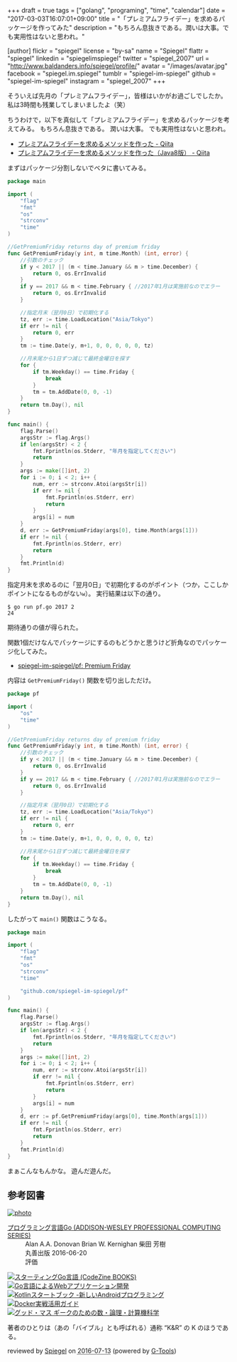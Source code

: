 +++
draft = true
tags = ["golang", "programing", "time", "calendar"]
date = "2017-03-03T16:07:01+09:00"
title = "「プレミアムフライデー」を求めるパッケージを作ってみた"
description = "もちろん息抜きである。潤いは大事。でも実用性はないと思われ。"

[author]
  flickr = "spiegel"
  license = "by-sa"
  name = "Spiegel"
  flattr = "spiegel"
  linkedin = "spiegelimspiegel"
  twitter = "spiegel_2007"
  url = "http://www.baldanders.info/spiegel/profile/"
  avatar = "/images/avatar.jpg"
  facebook = "spiegel.im.spiegel"
  tumblr = "spiegel-im-spiegel"
  github = "spiegel-im-spiegel"
  instagram = "spiegel_2007"
+++

そういえば先月の「プレミアムフライデー」，皆様はいかがお過ごしでしたか。
私は3時間も残業してしまいましたよ（笑）

ちうわけで，以下を真似して「プレミアムフライデー」を求めるパッケージを考えてみる。
もちろん息抜きである。
潤いは大事。
でも実用性はないと思われ。

- [プレミアムフライデーを求めるメソッドを作った - Qiita](http://qiita.com/neko_the_shadow/items/4ebf94a8a6d9282e7207)
- [プレミアムフライデーを求めるメソッドを作った（Java8版） - Qiita](http://qiita.com/deaf_tadashi/items/963a62072338f09f12a5)

まずはパッケージ分割しないでベタに書いてみる。

```go
package main

import (
	"flag"
	"fmt"
	"os"
	"strconv"
	"time"
)

//GetPremiumFriday returns day of premium friday
func GetPremiumFriday(y int, m time.Month) (int, error) {
	//引数のチェック
	if y < 2017 || (m < time.January && m > time.December) {
		return 0, os.ErrInvalid
	}
	if y == 2017 && m < time.February { //2017年1月は実施前なのでエラー
		return 0, os.ErrInvalid
	}

	//指定月末（翌月0日）で初期化する
	tz, err := time.LoadLocation("Asia/Tokyo")
	if err != nil {
		return 0, err
	}
	tm := time.Date(y, m+1, 0, 0, 0, 0, 0, tz)

	//月末尾から1日ずつ減じて最終金曜日を探す
	for {
		if tm.Weekday() == time.Friday {
			break
		}
		tm = tm.AddDate(0, 0, -1)
	}
	return tm.Day(), nil
}

func main() {
	flag.Parse()
	argsStr := flag.Args()
	if len(argsStr) < 2 {
		fmt.Fprintln(os.Stderr, "年月を指定してください")
		return
	}
	args := make([]int, 2)
	for i := 0; i < 2; i++ {
		num, err := strconv.Atoi(argsStr[i])
		if err != nil {
			fmt.Fprintln(os.Stderr, err)
			return
		}
		args[i] = num
	}
	d, err := GetPremiumFriday(args[0], time.Month(args[1]))
	if err != nil {
		fmt.Fprintln(os.Stderr, err)
		return
	}
	fmt.Println(d)
}
```

指定月末を求めるのに「翌月0日」で初期化するのがポイント（つか，ここしかポイントになるものがない`w`）。
実行結果は以下の通り。

```text
$ go run pf.go 2017 2
24
```

期待通りの値が得られた。

関数1個だけなんでパッケージにするのもどうかと思うけど折角なのでパッケージ化してみた。

- [spiegel-im-spiegel/pf: Premium Friday](https://github.com/spiegel-im-spiegel/pf)

内容は `GetPremiumFriday()` 関数を切り出しただけ。

```go
package pf

import (
	"os"
	"time"
)

//GetPremiumFriday returns day of premium friday
func GetPremiumFriday(y int, m time.Month) (int, error) {
	//引数のチェック
	if y < 2017 || (m < time.January && m > time.December) {
		return 0, os.ErrInvalid
	}
	if y == 2017 && m < time.February { //2017年1月は実施前なのでエラー
		return 0, os.ErrInvalid
	}

	//指定月末（翌月0日）で初期化する
	tz, err := time.LoadLocation("Asia/Tokyo")
	if err != nil {
		return 0, err
	}
	tm := time.Date(y, m+1, 0, 0, 0, 0, 0, tz)

	//月末尾から1日ずつ減じて最終金曜日を探す
	for {
		if tm.Weekday() == time.Friday {
			break
		}
		tm = tm.AddDate(0, 0, -1)
	}
	return tm.Day(), nil
}
```

したがって `main()` 関数はこうなる。

```go
package main

import (
	"flag"
	"fmt"
	"os"
	"strconv"
	"time"

	"github.com/spiegel-im-spiegel/pf"
)

func main() {
	flag.Parse()
	argsStr := flag.Args()
	if len(argsStr) < 2 {
		fmt.Fprintln(os.Stderr, "年月を指定してください")
		return
	}
	args := make([]int, 2)
	for i := 0; i < 2; i++ {
		num, err := strconv.Atoi(argsStr[i])
		if err != nil {
			fmt.Fprintln(os.Stderr, err)
			return
		}
		args[i] = num
	}
	d, err := pf.GetPremiumFriday(args[0], time.Month(args[1]))
	if err != nil {
		fmt.Fprintln(os.Stderr, err)
		return
	}
	fmt.Println(d)
}
```

まぁこんなもんかな。
遊んだ遊んだ。

## 参考図書

<div class="hreview" ><a class="item url" href="http://www.amazon.co.jp/exec/obidos/ASIN/4621300253/baldandersinf-22/"><img src="http://ecx.images-amazon.com/images/I/410V3ulwP5L._SL160_.jpg" alt="photo" class="photo"  /></a><dl ><dt class="fn"><a class="item url" href="http://www.amazon.co.jp/exec/obidos/ASIN/4621300253/baldandersinf-22/">プログラミング言語Go (ADDISON-WESLEY PROFESSIONAL COMPUTING SERIES)</a></dt><dd>Alan A.A. Donovan Brian W. Kernighan 柴田 芳樹 </dd><dd>丸善出版 2016-06-20</dd><dd>評価<abbr class="rating" title="5"><img src="http://g-images.amazon.com/images/G/01/detail/stars-5-0.gif" alt="" /></abbr> </dd></dl><p class="similar"><a href="http://www.amazon.co.jp/exec/obidos/ASIN/4798142417/baldandersinf-22/" target="_top"><img src="http://images.amazon.com/images/P/4798142417.09._SCTHUMBZZZ_.jpg"  alt="スターティングGo言語 (CodeZine BOOKS)"  /></a> <a href="http://www.amazon.co.jp/exec/obidos/ASIN/4873117526/baldandersinf-22/" target="_top"><img src="http://images.amazon.com/images/P/4873117526.09._SCTHUMBZZZ_.jpg"  alt="Go言語によるWebアプリケーション開発"  /></a> <a href="http://www.amazon.co.jp/exec/obidos/ASIN/4865940391/baldandersinf-22/" target="_top"><img src="http://images.amazon.com/images/P/4865940391.09._SCTHUMBZZZ_.jpg"  alt="Kotlinスタートブック -新しいAndroidプログラミング"  /></a> <a href="http://www.amazon.co.jp/exec/obidos/ASIN/4839959234/baldandersinf-22/" target="_top"><img src="http://images.amazon.com/images/P/4839959234.09._SCTHUMBZZZ_.jpg"  alt="Docker実戦活用ガイド"  /></a> <a href="http://www.amazon.co.jp/exec/obidos/ASIN/4274218961/baldandersinf-22/" target="_top"><img src="http://images.amazon.com/images/P/4274218961.09._SCTHUMBZZZ_.jpg"  alt="グッド・マス ギークのための数・論理・計算機科学"  /></a> </p>
<p class="description">著者のひとりは（あの「バイブル」とも呼ばれる）通称 “K&amp;R” の K のほうである。</p>
<p class="gtools" >reviewed by <a href='#maker' class='reviewer'>Spiegel</a> on <abbr class="dtreviewed" title="2016-07-13">2016-07-13</abbr> (powered by <a href="http://www.goodpic.com/mt/aws/index.html" >G-Tools</a>)</p>
</div>
